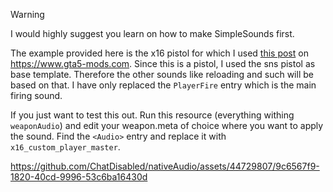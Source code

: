 > [!WARNING]
> I would highly suggest you learn on how to make SimpleSounds first.

The example provided here is the x16 pistol for which I used [this post](https://www.gta5-mods.com) on https://www.gta5-mods.com. Since this is a pistol, I used the sns pistol as base template. Therefore the other sounds like reloading and such will be based on that. I have only replaced the `PlayerFire` entry which is the main firing sound.

If you just want to test this out. Run this resource (everything withing `weaponAudio`) and edit your weapon.meta of choice where you want to apply the sound. Find the `<Audio>` entry and replace it with `x16_custom_player_master`.



https://github.com/ChatDisabled/nativeAudio/assets/44729807/9c6567f9-1820-40cd-9996-53c6ba16430d

